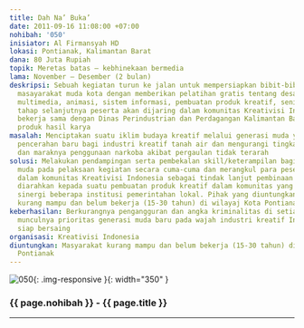 ```yaml
---
title: Dah Na’ Buka’
date: 2011-09-16 11:08:00 +07:00
nohibah: '050'
inisiator: Al Firmansyah HD
lokasi: Pontianak, Kalimantan Barat
dana: 80 Juta Rupiah
topik: Meretas batas – kebhinekaan bermedia
lama: November – Desember (2 bulan)
deskripsi: Sebuah kegiatan turun ke jalan untuk mempersiapkan bibit-bibit potensial
  masayarakat muda kota dengan memberikan pelatihan gratis tentang desain grafis,
  multimedia, animasi, sistem informasi, pembuatan produk kreatif, seni, dll. Pada
  tahap selanjutnya peserta akan dijaring dalam komunitas Kreativisi Indonesia yang
  bekerja sama dengan Dinas Perindustrian dan Perdagangan Kalimantan Barat untuk memasarkan
  produk hasil karya
masalah: Menciptakan suatu iklim budaya kreatif melalui generasi muda yang akan membawa
  pencerahan baru bagi industri kreatif tanah air dan mengurangi tingkat pengangguran
  dan maraknya penggunaan narkoba akibat pergaulan tidak terarah
solusi: Melakukan pendampingan serta pembekalan skill/keterampilan bagi masyarakat
  muda pada pelaksaan kegiatan secara cuma-cuma dan merangkul para peserta untuk tergabung
  dalam komunitas Kreativisi Indonesia sebagai tindak lanjut pembinaan positif untuk
  diarahkan kepada suatu pembuatan produk kreatif dalam komunitas yang didukung oleh
  sinergi beberapa institusi pemerintahan lokal. Pihak yang diuntungkan adalah masyarakat
  kurang mampu dan belum bekerja (15-30 tahun) di wilayaj Kota Pontianak
keberhasilan: Berkurangnya pengangguran dan angka kriminalitas di setiap daerah dan
  munculnya prioritas generasi muda baru pada wajah industri kreatif Indonesia yang
  siap bersaing
organisasi: Kreativisi Indonesia
diuntungkan: Masyarakat kurang mampu dan belum bekerja (15-30 tahun) di wilayaj Kota
  Pontianak
---
```


![050](/static/img/hibahcmb/050.png){: .img-responsive }{: width="350" }

### {{ page.nohibah }} - {{ page.title }}

---
